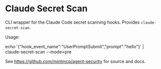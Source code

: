 Claude Secret Scan
===================

CLI wrapper for the Claude Code secret scanning hooks. Provides `claude-secret-scan`.

Usage:

  echo '{"hook_event_name":"UserPromptSubmit","prompt":"hello"}' | claude-secret-scan --mode=pre

See https://github.com/mintmcp/agent-security for source and docs.

